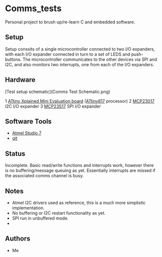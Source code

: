 # Comms_tests
Personal project to brush up/re-learn C and embedded software.

## Setup
Setup conssits of a single microcontroller connected to two I/O expanders, with each I/O expander connected in turn to a set of LEDS and push-buttons.
The microcontroller communicates to the other devices via SPI and I2C, and also monitors two interrupts, one from each of the I/O expanders.

## Hardware

[Test setup schematic](Comms Test Schematic.png)

1 [ATtiny Xplained Mini Evaluation board](https://www.microchip.com/DevelopmentTools/ProductDetails/PartNO/ATTINY817-XMINI) ([ATtiny817](https://www.microchip.com/wwwproducts/en/ATTINY817) processor)
2 [MCP23017](https://www.microchip.com/wwwproducts/en/MCP23017) I2C I/O expander
3 [MCP23S17](https://www.microchip.com/wwwproducts/en/MCP23017) SPI I/O expander

## Software Tools

* [Atmel Studio 7](https://www.microchip.com/mplab/avr-support/atmel-studio-7)
* [git](https://git-scm.com/)

## Status
Incomplete. Basic read/write functions and interrupts work, however there is no buffering/message queuing as yet. Essentially interrupts are missed if the associated comms channel is busy.

## Notes

* Atmel I2C drivers used as reference, this is a much more simplistic implementation.
* No buffering or I2C restart functionality as yet.
* SPI run in unbuffered mode.
* 

## Authors

* Me
